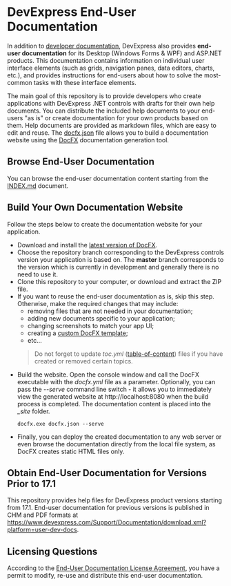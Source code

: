 # DevExpress End-User Documentation

In addition to [developer documentation](https://www.devexpress.com/Support/Documentation/), DevExpress also provides **end-user documentation** for its Desktop (Windows Forms & WPF) and ASP.NET products. This documentation contains information on individual user interface elements (such as grids, navigation panes, data editors, charts, etc.), and provides instructions for end-users about how to solve the most-common tasks with these interface elements.

The main goal of this repository is to provide developers who create applications with DevExpress .NET controls with drafts for their own help documents. You can distribute the included help documents to your end-users "as is" or create documentation for your own products based on them. Help documents are provided as markdown files, which are easy to edit and reuse. The [docfx.json](docfx.json) file allows you to build a documentation website using the [DocFX](https://dotnet.github.io/docfx/) documentation generation tool.

## Browse End-User Documentation
You can browse the end-user documentation content starting from the [INDEX.md](INDEX.md) document.

## Build Your Own Documentation Website
Follow the steps below to create the documentation website for your application. 
- Download and install the [latest version of DocFX](https://github.com/dotnet/docfx/releases). 
- Choose the repository branch corresponding to the DevExpress controls version your application is based on. The **master** branch corresponds to the version which is currently in development and generally there is no need to use it.
- Clone this repository to your computer, or download and extract the ZIP file.
- If you want to reuse the end-user documentation as is, skip this step. Otherwise, make the required changes that may include:
  - removing files that are not needed in your documentation;
  - adding new documents specific to your application;
  - changing screenshots to match your app UI;
  - creating a [custom DocFX template](https://dotnet.github.io/docfx/tutorial/howto_create_custom_template.html);
  - etc...
  > Do not forget to update *toc.yml* ([table-of-content](https://dotnet.github.io/docfx/tutorial/intro_toc.html)) files if you have created or removed certain topics.
- Build the website. Open the console window and call the DocFX executable with the *docfx.yml* file as a parameter. Optionally, you can pass the *--serve* command line switch - it allows you to immediately view the generated website at http://localhost:8080 when the build process is completed. The documentation content is placed into the *\_site* folder.
    ```
    docfx.exe docfx.json --serve
    ```
- Finally, you can deploy the created documentation to any web server or even browse the documentation directly from the local file system, as DocFX creates static HTML files only.

## Obtain End-User Documentation for Versions Prior to 17.1
This repository provides help files for DevExpress product versions starting from 17.1. End-user documentation for previous versions is published in CHM and PDF formats at https://www.devexpress.com/Support/Documentation/download.xml?platform=user-dev-docs.

## Licensing Questions
According to the [End-User Documentation License Agreement](LICENSE.md), you have a permit to modify, re-use and distribute this end-user documentation.
